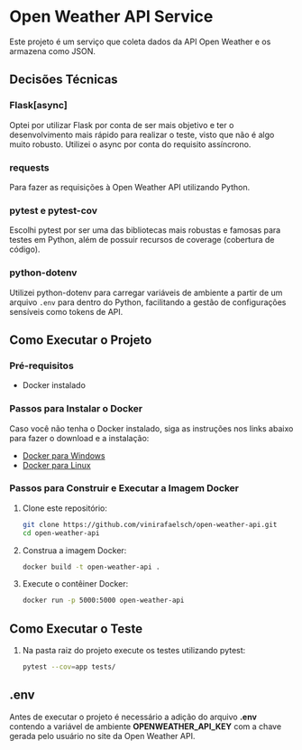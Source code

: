 # Open Weather API Service

Este projeto é um serviço que coleta dados da API Open Weather e os armazena como JSON.

## Decisões Técnicas

### Flask[async]
Optei por utilizar Flask por conta de ser mais objetivo e ter o desenvolvimento mais rápido para realizar o teste, visto que não é algo muito robusto. Utilizei o async por conta do requisito assíncrono.

### requests
Para fazer as requisições à Open Weather API utilizando Python.

### pytest e pytest-cov
Escolhi pytest por ser uma das bibliotecas mais robustas e famosas para testes em Python, além de possuir recursos de coverage (cobertura de código).

### python-dotenv
Utilizei python-dotenv para carregar variáveis de ambiente a partir de um arquivo `.env` para dentro do Python, facilitando a gestão de configurações sensíveis como tokens de API.

## Como Executar o Projeto

### Pré-requisitos
- Docker instalado

### Passos para Instalar o Docker
Caso você não tenha o Docker instalado, siga as instruções nos links abaixo para fazer o download e a instalação:
- [Docker para Windows](https://docs.docker.com/desktop/install/windows-install/)
- [Docker para Linux](https://docs.docker.com/desktop/install/linux-install/)

### Passos para Construir e Executar a Imagem Docker
1. Clone este repositório:
   ```bash
   git clone https://github.com/vinirafaelsch/open-weather-api.git
   cd open-weather-api
2. Construa a imagem Docker:
   ```bash
   docker build -t open-weather-api .
3. Execute o contêiner Docker:
   ```bash
   docker run -p 5000:5000 open-weather-api

## Como Executar o Teste
1. Na pasta raiz do projeto execute os testes utilizando pytest:
   ```bash
   pytest --cov=app tests/

## .env
Antes de executar o projeto é necessário a adição do arquivo **.env** contendo a variável de ambiente **OPENWEATHER_API_KEY** com a chave gerada pelo usuário no site da Open Weather API.

